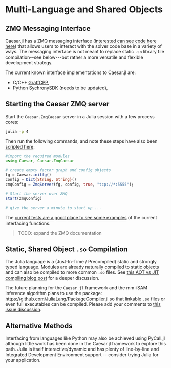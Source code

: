 # Multi-Language and Shared Objects

## ZMQ Messaging Interface

Caesar.jl has a ZMQ messaging interface ([interested can see code here  here](https://github.com/JuliaRobotics/Caesar.jl/blob/master/src/zmq/ZmqCaesar.jl)) that allows users to interact with the solver code base in a variety of ways.  The messaging interface is not meant to replace static `.so` library file compilation--see below---but rather a more versatile and flexible development strategy.

The current known interface implementations to Caesar.jl are:
- C/C++ [GraffCPP](https://github.com/MarineRoboticsGroup/graff_cpp),
- Python [SychronySDK](https://github.com/nicrip/SynchronySDK_py) (needs to be updated),

## Starting the Caesar ZMQ server

Start the `Caesar.ZmqCaesar` server in a Julia session with a few process cores:

```bash
julia -p 4
```

Then run the following commands, and note these steps have also been [scripted here](https://github.com/JuliaRobotics/Caesar.jl/blob/master/scripts/zmqServer.jl):
```julia
#import the required modules
using Caesar, Caesar.ZmqCaesar

# create empty factor graph and config objects
fg = Caesar.initfg()
config = Dict{String, String}()
zmqConfig = ZmqServer(fg, config, true, "tcp://*:5555");

# Start the server over ZMQ
start(zmqConfig)

# give the server a minute to start up ...
```

The [current tests are a good place to see some examples](http://github.com/JuliaRobotics/Caesar.jl/tree/master/test/multilangzmq) of the current interfacing functions.

> TODO: expand the ZMQ documentation

## Static, Shared Object `.so` Compilation

The Julia language is a (Just-In-Time / Precompiled) static and strongly typed language.  Modules are already naturally compiled to static objects and can also be compiled to more common `.so` files.  See [this AOT vs JIT compiling blog post](https://juliacomputing.com/blog/2016/02/09/static-julia.html) for a deeper discussion.  

The future planning for the `Caesar.jl` framework and the mm-iSAM inference algorithm plans to use the package: https://github.com/JuliaLang/PackageCompiler.jl so that linkable `.so` files or even full executables can be compiled.  Please add your comments to [this issue discussion](https://github.com/JuliaRobotics/Caesar.jl/issues/210).

## Alternative Methods

Interfacing from languages like Python may also be achieved using PyCall.jl although little work has been done in the Caesar.jl framework to explore this path.  Julia is itself interactive/dynamic and has plenty of line-by-line and Integrated Development Environment support -- consider trying Julia for your application.
